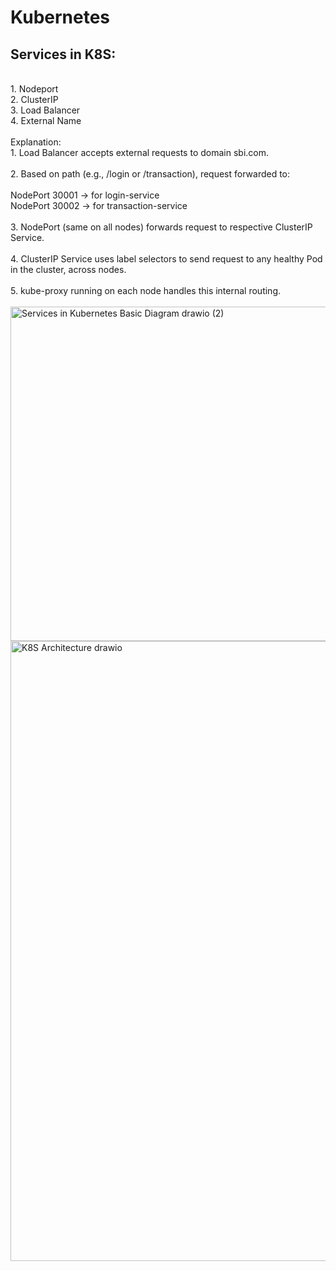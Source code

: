 <h1>Kubernetes</h1>
<h2>Services in K8S:</h2><br>
1. Nodeport <br>
2. ClusterIP <br>
3. Load Balancer <br>
4. External Name <br><br>
Explanation:<br>
1. Load Balancer accepts external requests to domain sbi.com.<br><br>
2. Based on path (e.g., /login or /transaction), request forwarded to:<br><br>
   <t>NodePort 30001 → for login-service</t><br>
   <t>NodePort 30002 → for transaction-service</t><br><br>
3. NodePort (same on all nodes) forwards request to respective ClusterIP Service.<br><br>
4. ClusterIP Service uses label selectors to send request to any healthy Pod in the cluster, across nodes.<br><br>
5. kube-proxy running on each node handles this internal routing.<br><br>
<img width="1200" height="535" alt="Services in Kubernetes Basic Diagram drawio (2)" src="https://github.com/user-attachments/assets/4082386d-add6-4f0e-8f2e-3650358e378c" /> <br>



<img width="1731" height="992" alt="K8S Architecture drawio" src="https://github.com/user-attachments/assets/2c44735a-5321-469d-b0ec-a173a82e4f73" />
